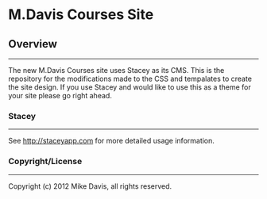 # M.Davis Courses Site  

## Overview
---
The new M.Davis Courses site uses Stacey as its CMS. This is the repository for the modifications made to the CSS and tempalates to create the site design.  If you use Stacey and would like to use this as a theme for your site please go right ahead.


### Stacey
---
See <http://staceyapp.com> for more detailed usage information.  
  

### Copyright/License
---
Copyright (c) 2012 Mike Davis, all rights reserved.